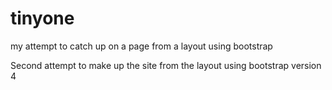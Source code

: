 # tinyone
my attempt to catch up on a page from a layout using bootstrap

Second attempt to make up the site from the layout using bootstrap version 4
